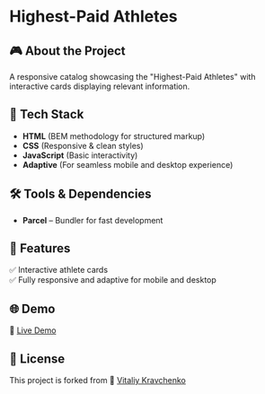 # Highest-Paid Athletes

## 🎮 About the Project
A responsive catalog showcasing the "Highest-Paid Athletes" with interactive cards displaying relevant information.

## 🚀 Tech Stack
- **HTML** (BEM methodology for structured markup)
- **CSS** (Responsive & clean styles)
- **JavaScript** (Basic interactivity)
- **Adaptive** (For seamless mobile and desktop experience)

## 🛠️ Tools & Dependencies
- **Parcel** – Bundler for fast development

## 📌 Features
✅ Interactive athlete cards  
✅ Fully responsive and adaptive for mobile and desktop  

## 🌐 Demo
🔗 [Live Demo](https://AndriiZakharenko.github.io/highest-paid-athletes/)

## 📜 License
This project is forked from 👨 [Vitaliy Kravchenko](https://github.com/vikravch/fs-jun24_css-practice)


